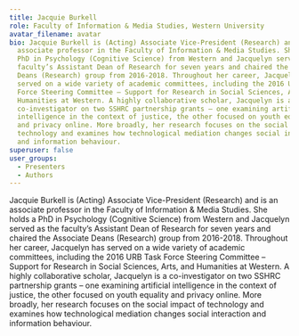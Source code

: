 ```yaml
---
title: Jacquie Burkell
role: Faculty of Information & Media Studies, Western University
avatar_filename: avatar
bio: Jacquie Burkell is (Acting) Associate Vice-President (Research) and is an
  associate professor in the Faculty of Information & Media Studies. She holds a
  PhD in Psychology (Cognitive Science) from Western and Jacquelyn served as the
  faculty’s Assistant Dean of Research for seven years and chaired the Associate
  Deans (Research) group from 2016-2018. Throughout her career, Jacquelyn has
  served on a wide variety of academic committees, including the 2016 URB Task
  Force Steering Committee – Support for Research in Social Sciences, Arts, and
  Humanities at Western. A highly collaborative scholar, Jacquelyn is a
  co-investigator on two SSHRC partnership grants – one examining artificial
  intelligence in the context of justice, the other focused on youth equality
  and privacy online. More broadly, her research focuses on the social impact of
  technology and examines how technological mediation changes social interaction
  and information behaviour.
superuser: false
user_groups:
  - Presenters
  - Authors
---
```

Jacquie Burkell is (Acting) Associate Vice-President (Research) and is an associate professor in
the Faculty of Information & Media Studies. She holds a PhD in Psychology (Cognitive Science)
from Western and Jacquelyn served as the faculty’s Assistant Dean of Research for seven years
and chaired the Associate Deans (Research) group from 2016-2018. Throughout her career,
Jacquelyn has served on a wide variety of academic committees, including the 2016 URB Task
Force Steering Committee – Support for Research in Social Sciences, Arts, and Humanities at
Western. A highly collaborative scholar, Jacquelyn is a co-investigator on two SSHRC
partnership grants – one examining artificial intelligence in the context of justice, the other
focused on youth equality and privacy online. More broadly, her research focuses on the social
impact of technology and examines how technological mediation changes social interaction and
information behaviour.